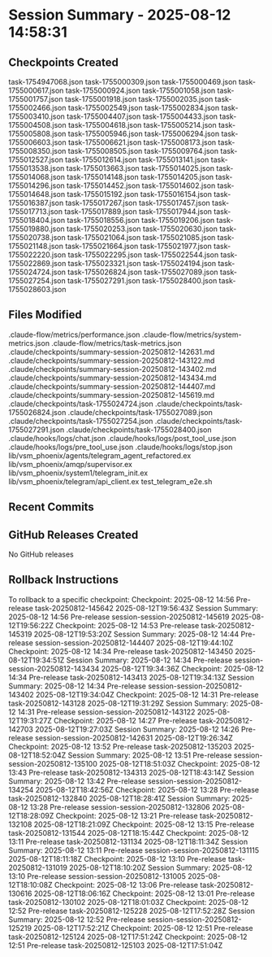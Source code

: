 # Session Summary - 2025-08-12 14:58:31

## Checkpoints Created
task-1754947068.json
task-1755000309.json
task-1755000469.json
task-1755000617.json
task-1755000924.json
task-1755001058.json
task-1755001757.json
task-1755001918.json
task-1755002035.json
task-1755002466.json
task-1755002549.json
task-1755002834.json
task-1755003410.json
task-1755004407.json
task-1755004433.json
task-1755004508.json
task-1755004618.json
task-1755005214.json
task-1755005808.json
task-1755005946.json
task-1755006294.json
task-1755006603.json
task-1755006621.json
task-1755008173.json
task-1755008350.json
task-1755008505.json
task-1755009764.json
task-1755012527.json
task-1755012614.json
task-1755013141.json
task-1755013538.json
task-1755013663.json
task-1755014025.json
task-1755014068.json
task-1755014148.json
task-1755014205.json
task-1755014296.json
task-1755014452.json
task-1755014602.json
task-1755014648.json
task-1755015192.json
task-1755016154.json
task-1755016387.json
task-1755017267.json
task-1755017457.json
task-1755017713.json
task-1755017889.json
task-1755017944.json
task-1755018404.json
task-1755018556.json
task-1755019206.json
task-1755019880.json
task-1755020253.json
task-1755020630.json
task-1755020738.json
task-1755021064.json
task-1755021085.json
task-1755021148.json
task-1755021664.json
task-1755021977.json
task-1755022220.json
task-1755022295.json
task-1755022544.json
task-1755022869.json
task-1755023321.json
task-1755024194.json
task-1755024724.json
task-1755026824.json
task-1755027089.json
task-1755027254.json
task-1755027291.json
task-1755028400.json
task-1755028603.json

## Files Modified
.claude-flow/metrics/performance.json
.claude-flow/metrics/system-metrics.json
.claude-flow/metrics/task-metrics.json
.claude/checkpoints/summary-session-20250812-142631.md
.claude/checkpoints/summary-session-20250812-143122.md
.claude/checkpoints/summary-session-20250812-143402.md
.claude/checkpoints/summary-session-20250812-143434.md
.claude/checkpoints/summary-session-20250812-144407.md
.claude/checkpoints/summary-session-20250812-145619.md
.claude/checkpoints/task-1755024724.json
.claude/checkpoints/task-1755026824.json
.claude/checkpoints/task-1755027089.json
.claude/checkpoints/task-1755027254.json
.claude/checkpoints/task-1755027291.json
.claude/checkpoints/task-1755028400.json
.claude/hooks/logs/chat.json
.claude/hooks/logs/post_tool_use.json
.claude/hooks/logs/pre_tool_use.json
.claude/hooks/logs/stop.json
lib/vsm_phoenix/agents/telegram_agent_refactored.ex
lib/vsm_phoenix/amqp/supervisor.ex
lib/vsm_phoenix/system1/telegram_init.ex
lib/vsm_phoenix/telegram/api_client.ex
test_telegram_e2e.sh

## Recent Commits


## GitHub Releases Created
No GitHub releases

## Rollback Instructions
To rollback to a specific checkpoint:
Checkpoint: 2025-08-12 14:56	Pre-release	task-20250812-145642	2025-08-12T19:56:43Z
Session Summary: 2025-08-12 14:56	Pre-release	session-session-20250812-145619	2025-08-12T19:56:22Z
Checkpoint: 2025-08-12 14:53	Pre-release	task-20250812-145319	2025-08-12T19:53:20Z
Session Summary: 2025-08-12 14:44	Pre-release	session-session-20250812-144407	2025-08-12T19:44:10Z
Checkpoint: 2025-08-12 14:34	Pre-release	task-20250812-143450	2025-08-12T19:34:51Z
Session Summary: 2025-08-12 14:34	Pre-release	session-session-20250812-143434	2025-08-12T19:34:36Z
Checkpoint: 2025-08-12 14:34	Pre-release	task-20250812-143413	2025-08-12T19:34:13Z
Session Summary: 2025-08-12 14:34	Pre-release	session-session-20250812-143402	2025-08-12T19:34:04Z
Checkpoint: 2025-08-12 14:31	Pre-release	task-20250812-143128	2025-08-12T19:31:29Z
Session Summary: 2025-08-12 14:31	Pre-release	session-session-20250812-143122	2025-08-12T19:31:27Z
Checkpoint: 2025-08-12 14:27	Pre-release	task-20250812-142703	2025-08-12T19:27:03Z
Session Summary: 2025-08-12 14:26	Pre-release	session-session-20250812-142631	2025-08-12T19:26:34Z
Checkpoint: 2025-08-12 13:52	Pre-release	task-20250812-135203	2025-08-12T18:52:04Z
Session Summary: 2025-08-12 13:51	Pre-release	session-session-20250812-135100	2025-08-12T18:51:03Z
Checkpoint: 2025-08-12 13:43	Pre-release	task-20250812-134313	2025-08-12T18:43:14Z
Session Summary: 2025-08-12 13:42	Pre-release	session-session-20250812-134254	2025-08-12T18:42:56Z
Checkpoint: 2025-08-12 13:28	Pre-release	task-20250812-132840	2025-08-12T18:28:41Z
Session Summary: 2025-08-12 13:28	Pre-release	session-session-20250812-132806	2025-08-12T18:28:09Z
Checkpoint: 2025-08-12 13:21	Pre-release	task-20250812-132108	2025-08-12T18:21:09Z
Checkpoint: 2025-08-12 13:15	Pre-release	task-20250812-131544	2025-08-12T18:15:44Z
Checkpoint: 2025-08-12 13:11	Pre-release	task-20250812-131134	2025-08-12T18:11:34Z
Session Summary: 2025-08-12 13:11	Pre-release	session-session-20250812-131115	2025-08-12T18:11:18Z
Checkpoint: 2025-08-12 13:10	Pre-release	task-20250812-131019	2025-08-12T18:10:20Z
Session Summary: 2025-08-12 13:10	Pre-release	session-session-20250812-131005	2025-08-12T18:10:08Z
Checkpoint: 2025-08-12 13:06	Pre-release	task-20250812-130616	2025-08-12T18:06:16Z
Checkpoint: 2025-08-12 13:01	Pre-release	task-20250812-130102	2025-08-12T18:01:03Z
Checkpoint: 2025-08-12 12:52	Pre-release	task-20250812-125228	2025-08-12T17:52:28Z
Session Summary: 2025-08-12 12:52	Pre-release	session-session-20250812-125219	2025-08-12T17:52:21Z
Checkpoint: 2025-08-12 12:51	Pre-release	task-20250812-125124	2025-08-12T17:51:24Z
Checkpoint: 2025-08-12 12:51	Pre-release	task-20250812-125103	2025-08-12T17:51:04Z
